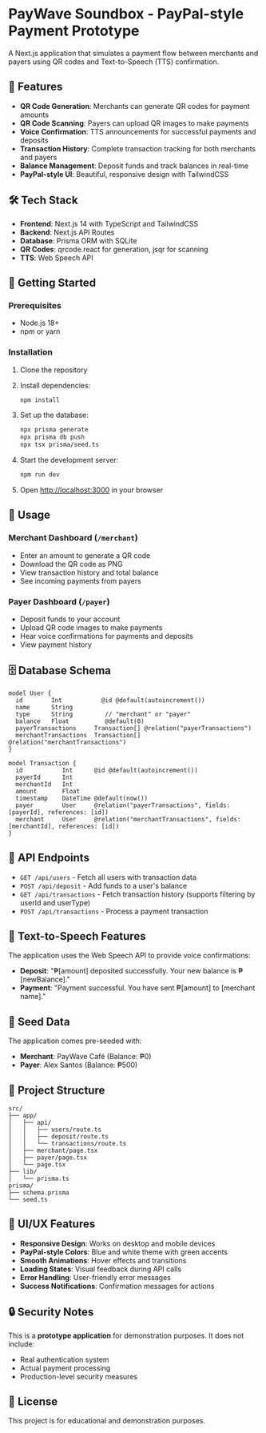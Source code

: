 # PayWave Soundbox - PayPal-style Payment Prototype

A Next.js application that simulates a payment flow between merchants and payers using QR codes and Text-to-Speech (TTS) confirmation.

## 🎯 Features

- **QR Code Generation**: Merchants can generate QR codes for payment amounts
- **QR Code Scanning**: Payers can upload QR images to make payments
- **Voice Confirmation**: TTS announcements for successful payments and deposits
- **Transaction History**: Complete transaction tracking for both merchants and payers
- **Balance Management**: Deposit funds and track balances in real-time
- **PayPal-style UI**: Beautiful, responsive design with TailwindCSS

## 🛠️ Tech Stack

- **Frontend**: Next.js 14 with TypeScript and TailwindCSS
- **Backend**: Next.js API Routes
- **Database**: Prisma ORM with SQLite
- **QR Codes**: qrcode.react for generation, jsqr for scanning
- **TTS**: Web Speech API

## 🚀 Getting Started

### Prerequisites

- Node.js 18+ 
- npm or yarn

### Installation

1. Clone the repository
2. Install dependencies:
   ```bash
   npm install
   ```

3. Set up the database:
   ```bash
   npx prisma generate
   npx prisma db push
   npx tsx prisma/seed.ts
   ```

4. Start the development server:
   ```bash
   npm run dev
   ```

5. Open [http://localhost:3000](http://localhost:3000) in your browser

## 📱 Usage

### Merchant Dashboard (`/merchant`)
- Enter an amount to generate a QR code
- Download the QR code as PNG
- View transaction history and total balance
- See incoming payments from payers

### Payer Dashboard (`/payer`)
- Deposit funds to your account
- Upload QR code images to make payments
- Hear voice confirmations for payments and deposits
- View payment history

## 🗄️ Database Schema

```prisma
model User {
  id        Int           @id @default(autoincrement())
  name      String
  type      String         // "merchant" or "payer"
  balance   Float          @default(0)
  payerTransactions     Transaction[] @relation("payerTransactions")
  merchantTransactions  Transaction[] @relation("merchantTransactions")
}

model Transaction {
  id           Int      @id @default(autoincrement())
  payerId      Int
  merchantId   Int
  amount       Float
  timestamp    DateTime @default(now())
  payer        User     @relation("payerTransactions", fields: [payerId], references: [id])
  merchant     User     @relation("merchantTransactions", fields: [merchantId], references: [id])
}
```

## 🔌 API Endpoints

- `GET /api/users` - Fetch all users with transaction data
- `POST /api/deposit` - Add funds to a user's balance
- `GET /api/transactions` - Fetch transaction history (supports filtering by userId and userType)
- `POST /api/transactions` - Process a payment transaction

## 🎤 Text-to-Speech Features

The application uses the Web Speech API to provide voice confirmations:

- **Deposit**: "₱[amount] deposited successfully. Your new balance is ₱[newBalance]."
- **Payment**: "Payment successful. You have sent ₱[amount] to [merchant name]."

## 🧪 Seed Data

The application comes pre-seeded with:
- **Merchant**: PayWave Café (Balance: ₱0)
- **Payer**: Alex Santos (Balance: ₱500)

## 📁 Project Structure

```
src/
├── app/
│   ├── api/
│   │   ├── users/route.ts
│   │   ├── deposit/route.ts
│   │   └── transactions/route.ts
│   ├── merchant/page.tsx
│   ├── payer/page.tsx
│   └── page.tsx
├── lib/
│   └── prisma.ts
prisma/
├── schema.prisma
└── seed.ts
```

## 🎨 UI/UX Features

- **Responsive Design**: Works on desktop and mobile devices
- **PayPal-style Colors**: Blue and white theme with green accents
- **Smooth Animations**: Hover effects and transitions
- **Loading States**: Visual feedback during API calls
- **Error Handling**: User-friendly error messages
- **Success Notifications**: Confirmation messages for actions

## 🔒 Security Notes

This is a **prototype application** for demonstration purposes. It does not include:
- Real authentication system
- Actual payment processing
- Production-level security measures

## 📝 License

This project is for educational and demonstration purposes.